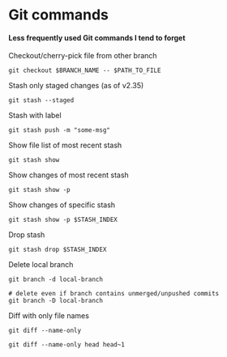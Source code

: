 # Git commands

#### Less frequently used Git commands I tend to forget

Checkout/cherry-pick file from other branch
```shell
git checkout $BRANCH_NAME -- $PATH_TO_FILE
```

Stash only staged changes (as of v2.35)
```shell
git stash --staged
```

Stash with label
```shell
git stash push -m "some-msg"
```

Show file list of most recent stash
```shell
git stash show
```

Show changes of most recent stash
```shell
git stash show -p
```

Show changes of specific stash
```shell
git stash show -p $STASH_INDEX
```

Drop stash
```shell
git stash drop $STASH_INDEX
```

Delete local branch
```shell
git branch -d local-branch

# delete even if branch contains unmerged/unpushed commits
git branch -D local-branch
```

Diff with only file names

```shell
git diff --name-only
```

```shell
git diff --name-only head head~1
```